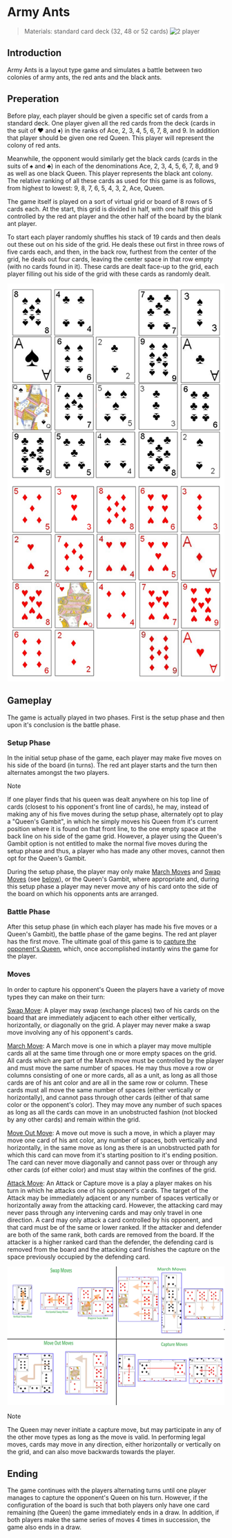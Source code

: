 
# Army Ants
> Materials: standard card deck (32, 48 or 52 cards)
![2 player](https://img.shields.io/badge/players-2-green)

## Introduction
Army Ants is a layout type game and simulates a battle between two colonies of army ants, the red ants and the black ants.

## Preperation
Before play, each player should be given a specific set of cards from a standard deck. One player given all the red cards from the deck (cards in the suit of ♥️ and ♦️) in the ranks of Ace, 2, 3, 4, 5, 6, 7, 8, and 9. In addition that player should be given one red Queen. This player will represent the colony of red ants.

Meanwhile, the opponent would similarly get the black cards (cards in the suits of ♠️ and ♣️) in each of the denominations Ace, 2, 3, 4, 5, 6, 7, 8, and 9 as well as one black Queen. This player represents the black ant colony. The relative ranking of all these cards as used for this game is as follows, from highest to lowest: 9, 8, 7, 6, 5, 4, 3, 2, Ace, Queen.

The game itself is played on a sort of virtual grid or board of 8 rows of 5 cards each. At the start, this grid is divided in half, with one half this grid controlled by the red ant player and the other half of the board by the blank ant player.

To start each player randomly shuffles his stack of 19 cards and then deals out these out on his side of the grid. He deals these out first in three rows of five cards each, and then, in the back row, furthest from the center of the grid, he deals out four cards, leaving the center space in that row empty (with no cards found in it). These cards are dealt face-up to the grid, each player filling out his side of the grid with these cards as randomly dealt.

![layout](assets/army-ants-layout.jpg)

## Gameplay

The game is actually played in two phases. First is the setup phase and then upon it's conclusion is the battle phase.

### Setup Phase
In the initial setup phase of the game, each player may make five moves on his side of the board (in turns). The red ant player starts and the turn then alternates amongst the two players. 

> [!NOTE]
> If one player finds that his queen was dealt anywhere on his top line of cards (closest to his opponent's front line of cards), he may, instead of making any of his five moves during the setup phase, alternately opt to play a "Queen's Gambit", in which he simply moves his Queen from it's current position where it is found on that front line, to the one empty space at the back line on his side of the game grid. However, a player using the Queen's Gambit option is not entitled to make the normal five moves during the setup phase and thus, a player who has made any other moves, cannot then opt for the Queen's Gambit.

During the setup phase, the player may only make <ins>March Moves</ins> and <ins>Swap Moves</ins> (see [below](#moves)), or the Queen's Gambit, where appropriate and, during this setup phase a player may never move any of his card onto the side of the board on which his opponents ants are arranged.

### Battle Phase

After this setup phase (in which each player has made his five moves or a Queen's Gambit), the battle phase of the game begins. The red ant player has the first move. The ultimate goal of this game is to <ins>capture the opponent's Queen</ins>, which, once accomplished instantly wins the game for the player.

### Moves

In order to capture his opponent's Queen the players have a variety of move types they can make on their turn:

<ins>Swap Move</ins>: A player may swap (exchange places) two of his cards on the board that are immediately adjacent to each other either vertically, horizontally, or diagonally on the grid. A player may never make a swap move involving any of his opponent's cards.

<ins>March Move</ins>: A March move is one in which a player may move multiple cards all at the same time through one or more empty spaces on the grid. All cards which are part of the March move must be controlled by the player and must move the same number of spaces. He may thus move a row or columns consisting of one or more cards, all as a unit, as long as all those cards are of his ant color and are all in the same row or column. These cards must all move the same number of spaces (either vertically or horizontally), and cannot pass through other cards (either of that same color or the opponent's color). They may move any number of such spaces as long as all the cards can move in an unobstructed fashion (not blocked by any other cards) and remain within the grid.

<ins>Move Out Move</ins>: A move out move is such a move, in which a player may move one card of his ant color, any number of spaces, both vertically and horizontally, in the same move as long as there is an unobstructed path for which this card can move from it's starting position to it's ending position. The card can never move diagonally and cannot pass over or through any other cards (of either color) and must stay within the confines of the grid.

<ins>Attack Move</ins>: An Attack or Capture move is a play a player makes on his turn in which he attacks one of his opponent's cards. The target of the Attack may be immediately adjacent or any number of spaces vertically or horizontally away from the attacking card. However, the attacking card may never pass through any intervening cards and may only travel in one direction. A card may only attack a card controlled by his opponent, and that card must be of the same or lower ranked. If the attacker and defender are both of the same rank, both cards are removed from the board. If the attacker is a higher ranked card than the defender, the defending card is removed from the board and the attacking card finishes the capture on the space previously occupied by the defending card.

![moves](assets/army-ants-moves.jpg)

> [!NOTE]
> The Queen may never initiate a capture move, but may participate in any of the other move types as long as the move is valid. In performing legal moves, cards may move in any direction, either horizontally or vertically on the grid, and can also move backwards towards the player.

## Ending

The game continues with the players alternating turns until one player manages to capture the opponent's Queen on his turn. However, if the configuration of the board is such that both players only have one card remaining (the Queen) the game immediately ends in a draw. In addition, if both players make the same series of moves 4 times in succession, the game also ends in a draw.